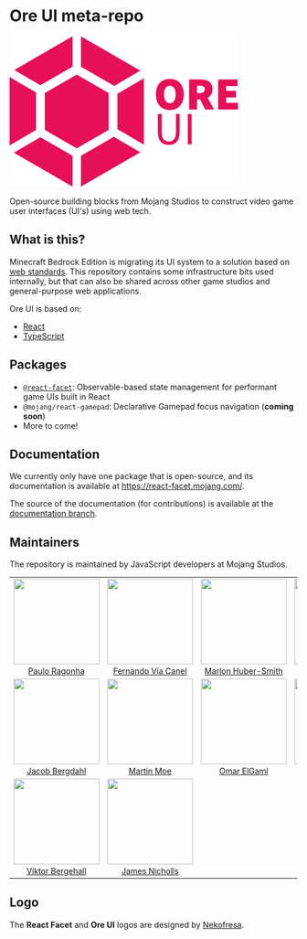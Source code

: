 # Ore UI meta-repo

<img src="logo.png" width="400px" />

Open-source building blocks from Mojang Studios to construct video game user interfaces (UI's) using web tech.

## What is this?

Minecraft Bedrock Edition is migrating its UI system to a solution based on [web standards](https://coherent-labs.com/products/coherent-gameface/). This repository contains some infrastructure bits used internally, but that can also be shared across other game studios and general-purpose web applications.

Ore UI is based on:

- [React](https://reactjs.org/)
- [TypeScript](https://www.typescriptlang.org/)

## Packages

- [`@react-facet`](packages/@react-facet): Observable-based state management for performant game UIs built in React
- `@mojang/react-gamepad`: Declarative Gamepad focus navigation (**coming soon**)
- More to come!

## Documentation

We currently only have one package that is open-source, and its documentation is available at https://react-facet.mojang.com/.

The source of the documentation (for contributions) is available at the [documentation branch](https://github.com/Mojang/ore-ui/tree/documentation).

## Maintainers

The repository is maintained by JavaScript developers at Mojang Studios.

<table>
  <tbody>
    <tr>
      <td align="center" valign="top">
        <img width="150" height="150" src="https://github.com/pirelenito.png?s=150">
        <br />
        <a href="https://github.com/pirelenito">Paulo Ragonha</a>
      </td>
      <td align="center" valign="top">
        <img width="150" height="150" src="https://github.com/xaviervia.png?s=150">
        <br />
        <a href="https://github.com/xaviervia">Fernando Vía Canel</a>
      </td>
      <td align="center" valign="top">
        <img width="150" height="150" src="https://github.com/marlonicus.png?s=150">
        <br />
        <a href="https://github.com/marlonicus">Marlon Huber-Smith</a>
      </td>
      <td align="center" valign="top">
        <img width="150" height="150" src="https://github.com/hebbeh.png?s=150">
        <br />
        <a href="https://github.com/hebbeh">Anna Päärni</a>
      </td>
     </tr>
    <tr>
      <td align="center" valign="top">
        <img width="150" height="150" src="https://github.com/jacobbergdahl.png?s=150">
        <br />
        <a href="https://github.com/jacobbergdahl">Jacob Bergdahl</a>
      </td>
      <td align="center" valign="top">
        <img width="150" height="150" src="https://github.com/MartinMoe.png?s=150">
        <br />
        <a href="https://github.com/MartinMoe">Martin Moe</a>
      </td>
      <td align="center" valign="top">
        <img width="150" height="150" src="https://github.com/Shenato.png?s=150">
        <br />
        <a href="https://github.com/Shenato">Omar ElGaml</a>
      </td>
      <td align="center" valign="top">
        <img width="150" height="150" src="https://github.com/AdamRamberg.png?s=150">
        <br />
        <a href="https://github.com/AdamRamberg">Adam Ramberg</a>
      </td>
     </tr>
    <tr>
      <td align="center" valign="top">
        <img width="150" height="150" src="https://github.com/vb.png?s=150">
        <br />
        <a href="https://github.com/vb">Viktor Bergehall</a>
      </td>
      <td align="center" valign="top">
        <img width="150" height="150" src="https://github.com/ja-ni.png?s=150">
        <br />
        <a href="https://github.com/ja-ni">James Nicholls</a>
      </td>
     </tr>
  </tbody>
</table>

## Logo

The **React Facet** and **Ore UI** logos are designed by [Nekofresa](https://twitter.com/nekofresa).
